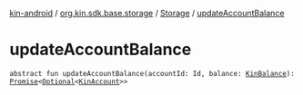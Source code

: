 [kin-android](../../index.md) / [org.kin.sdk.base.storage](../index.md) / [Storage](index.md) / [updateAccountBalance](./update-account-balance.md)

# updateAccountBalance

`abstract fun updateAccountBalance(accountId: Id, balance: `[`KinBalance`](../../org.kin.sdk.base.models/-kin-balance/index.md)`): `[`Promise`](../../org.kin.sdk.base.tools/-promise/index.md)`<`[`Optional`](../../org.kin.sdk.base.tools/-optional/index.md)`<`[`KinAccount`](../../org.kin.sdk.base.models/-kin-account/index.md)`>>`